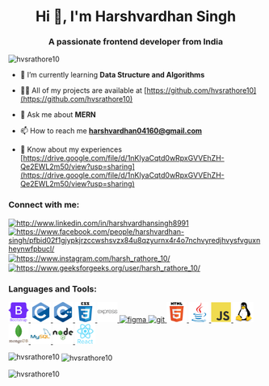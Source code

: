 <h1 align="center">Hi 👋, I'm Harshvardhan Singh</h1>
<h3 align="center">A passionate frontend developer from India</h3>

<p align="left"> <img src="https://komarev.com/ghpvc/?username=hvsrathore10&label=Profile%20views&color=0e75b6&style=flat" alt="hvsrathore10" /> </p>

- 🌱 I’m currently learning **Data Structure and Algorithms**

- 👨‍💻 All of my projects are available at [https://github.com/hvsrathore10](https://github.com/hvsrathore10)

- 💬 Ask me about **MERN**

- 📫 How to reach me **harshvardhan04160@gmail.com**

- 📄 Know about my experiences [https://drive.google.com/file/d/1nKIyaCqtd0wRpxGVVEhZH-Qe2EWL2m50/view?usp=sharing](https://drive.google.com/file/d/1nKIyaCqtd0wRpxGVVEhZH-Qe2EWL2m50/view?usp=sharing)

<h3 align="left">Connect with me:</h3>
<p align="left">
<a href="https://linkedin.com/in/http://www.linkedin.com/in/harshvardhansingh8991" target="blank"><img align="center" src="https://raw.githubusercontent.com/rahuldkjain/github-profile-readme-generator/master/src/images/icons/Social/linked-in-alt.svg" alt="http://www.linkedin.com/in/harshvardhansingh8991" height="30" width="40" /></a>
<a href="https://fb.com/https://www.facebook.com/people/harshvardhan-singh/pfbid02f1gjypkjrzccwshsvzx84u8qzyurnx4r4o7nchvyredjhvysfvguxnheynwfpbucl/" target="blank"><img align="center" src="https://raw.githubusercontent.com/rahuldkjain/github-profile-readme-generator/master/src/images/icons/Social/facebook.svg" alt="https://www.facebook.com/people/harshvardhan-singh/pfbid02f1gjypkjrzccwshsvzx84u8qzyurnx4r4o7nchvyredjhvysfvguxnheynwfpbucl/" height="30" width="40" /></a>
<a href="https://instagram.com/https://www.instagram.com/harsh_rathore_10/" target="blank"><img align="center" src="https://raw.githubusercontent.com/rahuldkjain/github-profile-readme-generator/master/src/images/icons/Social/instagram.svg" alt="https://www.instagram.com/harsh_rathore_10/" height="30" width="40" /></a>
<a href="https://auth.geeksforgeeks.org/user/https://www.geeksforgeeks.org/user/harsh_rathore_10/" target="blank"><img align="center" src="https://raw.githubusercontent.com/rahuldkjain/github-profile-readme-generator/master/src/images/icons/Social/geeks-for-geeks.svg" alt="https://www.geeksforgeeks.org/user/harsh_rathore_10/" height="30" width="40" /></a>
</p>

<h3 align="left">Languages and Tools:</h3>
<p align="left"> <a href="https://getbootstrap.com" target="_blank" rel="noreferrer"> <img src="https://raw.githubusercontent.com/devicons/devicon/master/icons/bootstrap/bootstrap-plain-wordmark.svg" alt="bootstrap" width="40" height="40"/> </a> <a href="https://www.cprogramming.com/" target="_blank" rel="noreferrer"> <img src="https://raw.githubusercontent.com/devicons/devicon/master/icons/c/c-original.svg" alt="c" width="40" height="40"/> </a> <a href="https://www.w3schools.com/cpp/" target="_blank" rel="noreferrer"> <img src="https://raw.githubusercontent.com/devicons/devicon/master/icons/cplusplus/cplusplus-original.svg" alt="cplusplus" width="40" height="40"/> </a> <a href="https://www.w3schools.com/css/" target="_blank" rel="noreferrer"> <img src="https://raw.githubusercontent.com/devicons/devicon/master/icons/css3/css3-original-wordmark.svg" alt="css3" width="40" height="40"/> </a> <a href="https://expressjs.com" target="_blank" rel="noreferrer"> <img src="https://raw.githubusercontent.com/devicons/devicon/master/icons/express/express-original-wordmark.svg" alt="express" width="40" height="40"/> </a> <a href="https://www.figma.com/" target="_blank" rel="noreferrer"> <img src="https://www.vectorlogo.zone/logos/figma/figma-icon.svg" alt="figma" width="40" height="40"/> </a> <a href="https://git-scm.com/" target="_blank" rel="noreferrer"> <img src="https://www.vectorlogo.zone/logos/git-scm/git-scm-icon.svg" alt="git" width="40" height="40"/> </a> <a href="https://www.w3.org/html/" target="_blank" rel="noreferrer"> <img src="https://raw.githubusercontent.com/devicons/devicon/master/icons/html5/html5-original-wordmark.svg" alt="html5" width="40" height="40"/> </a> <a href="https://www.java.com" target="_blank" rel="noreferrer"> <img src="https://raw.githubusercontent.com/devicons/devicon/master/icons/java/java-original.svg" alt="java" width="40" height="40"/> </a> <a href="https://developer.mozilla.org/en-US/docs/Web/JavaScript" target="_blank" rel="noreferrer"> <img src="https://raw.githubusercontent.com/devicons/devicon/master/icons/javascript/javascript-original.svg" alt="javascript" width="40" height="40"/> </a> <a href="https://www.linux.org/" target="_blank" rel="noreferrer"> <img src="https://raw.githubusercontent.com/devicons/devicon/master/icons/linux/linux-original.svg" alt="linux" width="40" height="40"/> </a> <a href="https://www.mongodb.com/" target="_blank" rel="noreferrer"> <img src="https://raw.githubusercontent.com/devicons/devicon/master/icons/mongodb/mongodb-original-wordmark.svg" alt="mongodb" width="40" height="40"/> </a> <a href="https://www.mysql.com/" target="_blank" rel="noreferrer"> <img src="https://raw.githubusercontent.com/devicons/devicon/master/icons/mysql/mysql-original-wordmark.svg" alt="mysql" width="40" height="40"/> </a> <a href="https://nodejs.org" target="_blank" rel="noreferrer"> <img src="https://raw.githubusercontent.com/devicons/devicon/master/icons/nodejs/nodejs-original-wordmark.svg" alt="nodejs" width="40" height="40"/> </a> <a href="https://reactjs.org/" target="_blank" rel="noreferrer"> <img src="https://raw.githubusercontent.com/devicons/devicon/master/icons/react/react-original-wordmark.svg" alt="react" width="40" height="40"/> </a> </p>

<p><img align="left" src="https://github-readme-stats.vercel.app/api/top-langs?username=hvsrathore10&show_icons=true&locale=en&layout=compact" alt="hvsrathore10" /></p>

<p>&nbsp;<img align="center" src="https://github-readme-stats.vercel.app/api?username=hvsrathore10&show_icons=true&locale=en" alt="hvsrathore10" /></p>

<p><img align="center" src="https://github-readme-streak-stats.herokuapp.com/?user=hvsrathore10&" alt="hvsrathore10" /></p>

